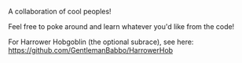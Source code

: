 A collaboration of cool peoples! 

Feel free to poke around and learn whatever you'd like from the code!

For Harrower Hobgoblin (the optional subrace), see here: https://github.com/GentlemanBabbo/HarrowerHob
